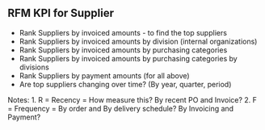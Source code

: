 
## RFM KPI for Supplier

* Rank Suppliers by invoiced amounts - to find the top suppliers
* Rank Suppliers by invoiced amounts by division (internal organizations)
* Rank Suppliers by invoiced amounts by purchasing categories
* Rank Suppliers by invoiced amounts by purchasing categories by divisions
* Rank Suppliers by payment amounts (for all above)
* Are top suppliers changing over time? (By year, quarter, period)

Notes:
        1. R = Recency = How measure this?  By recent PO and Invoice?
        2. F = Frequency = By order and By delivery schedule?  By Invoicing and Payment?
